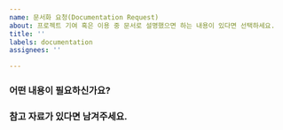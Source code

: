 ```yaml
---
name: 문서화 요청(Documentation Request)
about: 프로젝트 기여 혹은 이용 중 문서로 설명했으면 하는 내용이 있다면 선택하세요.
title: ''
labels: documentation
assignees: ''

---
```


### 어떤 내용이 필요하신가요?


### 참고 자료가 있다면 남겨주세요.
